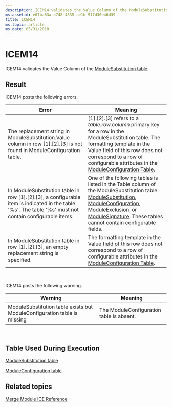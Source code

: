 ```yaml
---
description: ICEM14 validates the Value Column of the ModuleSubstitution table.
ms.assetid: e07ba63a-e748-4835-ae1b-9f7d30e46d39
title: ICEM14
ms.topic: article
ms.date: 05/31/2018
---
```


# ICEM14

ICEM14 validates the Value Column of the [ModuleSubstitution table](modulesubstitution-table.md).

## Result

ICEM14 posts the following errors.



| Error                                                                                                                                                         | Meaning                                                                                                                                                                                                                                                                                                                                              |
|---------------------------------------------------------------------------------------------------------------------------------------------------------------|------------------------------------------------------------------------------------------------------------------------------------------------------------------------------------------------------------------------------------------------------------------------------------------------------------------------------------------------------|
| The replacement string in ModuleSubstitution.Value column in row \[1\].\[2\].\[3\] is not found in ModuleConfiguration table.                                 | \[1\].\[2\].\[3\] refers to a *table.row.column* primary key for a row in the ModuleSubstitution table. The formatting template in the Value field of this row does not correspond to a row of configurable attributes in the [ModuleConfiguration Table](moduleconfiguration-table.md).                                                            |
| In ModuleSubstitution table in row \[1\].\[2\].\[3\], a configurable item is indicated in the table '%s'. The table '%s' must not contain configurable items. | One of the following tables is listed in the Table column of the ModuleSubstitution table: [ModuleSubstitution](modulesubstitution-table.md), [ModuleConfiguration](moduleconfiguration-table.md), [ModuleExclusion](moduleexclusion-table.md), or [ModuleSignature](modulesignature-table.md). These tables cannot contain configurable fields. |
| In ModuleSubstitution table in row \[1\].\[2\].\[3\], an empty replacement string is specified.                                                               | The formatting template in the Value field of this row does not correspond to a row of configurable attributes in the [ModuleConfiguration Table](moduleconfiguration-table.md).                                                                                                                                                                    |



 

ICEM14 posts the following warning.



| Warning                                                                  | Meaning                                  |
|--------------------------------------------------------------------------|------------------------------------------|
| ModuleSubstitution table exists but ModuleConfiguration table is missing | The ModuleConfiguration table is absent. |



 

## Table Used During Execution

[ModuleSubstitution table](modulesubstitution-table.md)

[ModuleConfiguration table](moduleconfiguration-table.md)

## Related topics

<dl> <dt>

[Merge Module ICE Reference](merge-module-ice-reference.md)
</dt> </dl>

 

 



